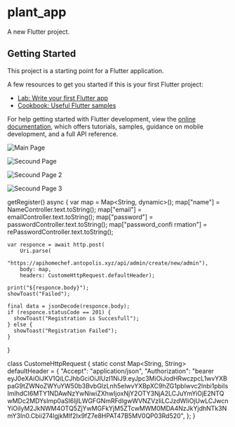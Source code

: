 # plant_app

A new Flutter project.

## Getting Started

This project is a starting point for a Flutter application.

A few resources to get you started if this is your first Flutter project:

- [Lab: Write your first Flutter app](https://docs.flutter.dev/get-started/codelab)
- [Cookbook: Useful Flutter samples](https://docs.flutter.dev/cookbook)

For help getting started with Flutter development, view the
[online documentation](https://docs.flutter.dev/), which offers tutorials,
samples, guidance on mobile development, and a full API reference.

![Main Page](https://user-images.githubusercontent.com/92115431/185806260-02b04c6a-7f8f-45d1-9747-a4160e88f005.JPG)

![Secound Page](https://user-images.githubusercontent.com/92115431/185806269-da790b36-c955-417d-9e57-30046250a357.JPG)

![Secound Page 2](https://user-images.githubusercontent.com/92115431/185806267-c80d352c-3b4f-454b-9d97-f9f0741527f6.JPG)

![Secound Page 3](https://user-images.githubusercontent.com/92115431/185806268-85fd7838-abd0-4689-bdff-b6ef15892cda.JPG)



  getRegister() async {
    var map = Map<String, dynamic>();
    map["name"] = NameController.text.toString();
    map["email"] = emailController.text.toString();
    map["password"] = passwordController.text.toString();
    map["password_confi rmation"] = rePasswordController.text.toString();

    var responce = await http.post(
        Uri.parse(
            "https://apihomechef.antopolis.xyz/api/admin/create/new/admin"),
        body: map,
        headers: CustomeHttpRequest.defaultHeader);

    print("${responce.body}");
    showToast("Failed");

    final data = jsonDecode(responce.body);
    if (responce.statusCode == 201) {
      showToast("Registration is Succesfull");
    } else {
      showToast("Registration Failed");
    }
  }
  
  class CustomeHttpRequest {
  static const Map<String, String> defaultHeader = {
    "Accept": "application/json",
    "Authorization":
        "bearer eyJ0eXAiOiJKV1QiLCJhbGciOiJIUzI1NiJ9.eyJpc3MiOiJodHRwczpcL1wvYXBpaG9tZWNoZWYuYW50b3BvbGlzLnh5elwvYXBpXC9hZG1pblwvc2lnbi1pbiIsImlhdCI6MTY1NDAwNzYwNiwiZXhwIjoxNjY2OTY3NjA2LCJuYmYiOjE2NTQwMDc2MDYsImp0aSI6IjlLWGFGNmRFdlgwWVNZVzIiLCJzdWIiOjUwLCJwcnYiOiIyM2JkNWM4OTQ5ZjYwMGFkYjM5ZTcwMWM0MDA4NzJkYjdhNTk3NmY3In0.Cbii274lgjkMIf2Ix9fZ7e8HPAT47B5MV0QP03Rd520",
  };
}




